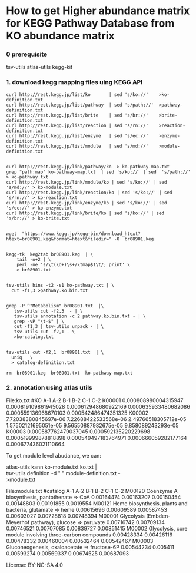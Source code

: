 # How to get Higher abundance matrix for KEGG Pathway Database from KO abundance matrix

### 0 prerequisite

tsv-utils
atlas-utils
kegg-kit


###  1. download kegg mapping files uing KEGG API

    curl http://rest.kegg.jp/list/ko       | sed 's/ko://'    >ko-definition.txt
    curl http://rest.kegg.jp/list/pathway  | sed 's/path://'  >pathway-definition.txt
    curl http://rest.kegg.jp/list/brite    | sed 's/br://'    >brite-definition.txt
    curl http://rest.kegg.jp/list/reaction | sed 's/rn://'    >reaction-definition.txt
    curl http://rest.kegg.jp/list/enzyme   | sed 's/ec://'    >enzyme-definition.txt
    curl http://rest.kegg.jp/list/module   | sed 's/md://'    >module-definition.txt


    curl http://rest.kegg.jp/link/pathway/ko  > ko-pathway-map.txt
    grep "path:map" ko-pathway-map.txt  | sed 's/ko://' | sed  's/path://' > ko-pathway.txt
    curl http://rest.kegg.jp/link/module/ko | sed 's/ko://' | sed  's/md://' > ko-module.txt
    curl http://rest.kegg.jp/link/reaction/ko | sed 's/ko://' | sed  's/rn://' > ko-reaction.txt
    curl http://rest.kegg.jp/link/enzyme/ko | sed 's/ko://' | sed  's/ec://' > ko-enzyme.txt
    curl http://rest.kegg.jp/link/brite/ko | sed 's/ko://' | sed  's/br://' > ko-brite.txt


    wget  "https://www.kegg.jp/kegg-bin/download_htext?htext=br08901.keg&format=htext&filedir=" -O  br08901.keg


    kegg-tk  keg2tab br08901.keg  | \
        tail -n+2 | \
        perl -ne 's/\t(\d+)\s+/\tmap$1\t/; print' \
        > br08901.txt


    tsv-utils bins -t2 -s1 ko-pathway.txt | \
      cut -f1,3 >pathway.ko.bin.txt


    grep -P ^"Metabolism" br08901.txt  |\
       tsv-utils cut -f2,3  - | \
       tsv-utils annotation -c 2 pathway.ko.bin.txt - | \
       grep -vP "\t-$" | \
       cut -f1,3 | tsv-utils unpack - | \
       tsv-utils cut -f2,1 - \
       >ko-catalog.txt


    tsv-utils cut -f2,1  br08901.txt  | \
      uniq   \
      > catalog-definition.txt

    rm  br08901.keg  br08901.txt  ko-pathway-map.txt


###  2. annotation using atlas utils


File:ko.txt
    #KO A-1 A-2 B-1 B-2 C-1 C-2
    K00001  0.000808980004315947    0.000819109861945028    0.000612948680922169    0.000635933480682086    0.000559136968670103    0.000542486474351325
    K00002  7.72038380845697e-06    7.22688422533568e-06    2.49766518305712e-05    1.57502121695051e-05    9.56550887982675e-05    9.858089243293e-05
    K00003  0.000587762479037045    0.000592135220229698    0.000519999878818898    0.000549497183764971    0.000666059282177164    0.000677436021110664


To get module level abudance, we can:


  atlas-utils  kann  ko-module.txt   ko.txt | \
      tsv-utils definition  -d " "  module-definition.txt  - \
      >module.txt


File:module.txt
    #catalog    A-1 A-2 B-1 B-2 C-1 C-2
    M00120 Coenzyme A biosynthesis, pantothenate => CoA 0.00164474  0.00163207  0.00150454  0.00148803  0.00191855  0.0019554
    M00121 Heme biosynthesis, plants and bacteria, glutamate => heme    0.00615696  0.00609589  0.00587453  0.00603027  0.00728818  0.00748394
    M00001 Glycolysis (Embden-Meyerhof pathway), glucose => pyruvate    0.00716742  0.00709134  0.00746521  0.00707085  0.00839727  0.00851415
    M00002 Glycolysis, core module involving three-carbon compounds 0.00428334  0.00426116  0.00478332  0.00460004  0.00532464  0.00542467
    M00003 Gluconeogenesis, oxaloacetate => fructose-6P 0.00544234  0.005411    0.00593274  0.00569337  0.00674525  0.00687093

License: BY-NC-SA 4.0
